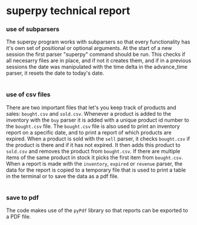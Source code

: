 # superpy technical report

### __use of subparsers__
The superpy program works with subparsers so that every functionality has it's own set of positional or optional arguments.
At the start of a new session the first parser "superpy" command should be run. This checks if all necesarry files are in place, and if not it creates them, and if in a previous sessions the date was manipulated with the time delta in the advance_time parser, it resets the date to today's date.
<br><br>
### __use of csv files__
There are two important files that let's you keep track of products and sales: `bought.csv` and `sold.csv`.
Whenever a product is added to the inventory with the `buy` parser it is added with a unique product id number to the `bought.csv` file.
The `bought.csv` file is also used to print an inventory report on a specific date, and to print a report of which products are expired.
When a product is sold with the `sell` parser, it checks `bought.csv` if the product is there and if it has not expired. It then adds this product to `sold.csv` and removes the product from `bought.csv`. If there are multiple items of the same product in stock it picks the first item from `bought.csv`.
When a report is made with the `inventory`, `expired` or `revenue` parser, the data for the report is copied to a temporary file that is used to print a table in the terminal or to save the data as a pdf file.
<br><br>
### __save to pdf__
The code makes use of the `pyPdf` library so that reports can be exported to a PDF file.

